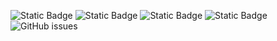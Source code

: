 ![Static Badge](https://img.shields.io/badge/blacklists-60-000000) ![Static Badge](https://img.shields.io/badge/blacklisted-2924978-cc0000) ![Static Badge](https://img.shields.io/badge/whitelisted-2242-00CC00) ![Static Badge](https://img.shields.io/badge/streaming_blacklist-28106-000000) ![GitHub issues](https://img.shields.io/github/issues/fabriziosalmi/blacklists)
